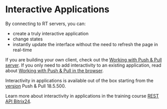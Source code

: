 # Interactive Applications

By connecting to RT servers, you can:

- create a truly interactive application
- change states
- instantly update the interface without the need to refresh the page in real-time

If you are building your own client, check out the [Working with Push & Pull server](./custom-push-and-pull-client.md). If you only need to add interactivity to an existing application, read about [Working with Push & Pull in the browser](./push-and-pull-in-browser.md).

Interactivity in applications is available out of the box starting from the [version](../cloud-and-on-premise/on-premise/versions.md) Push & Pull 18.5.500.

Learn more about interactivity in applications in the training course [REST API Bitrix24](https://dev.1c-bitrix.com/learning/course/index.php?COURSE_ID=266&LESSON_ID=25560).